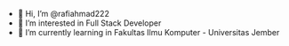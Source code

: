 - 👋 Hi, I’m @rafiahmad222
- 👀 I’m interested in Full Stack Developer
- 🌱 I’m currently learning in Fakultas Ilmu Komputer - Universitas Jember


<!---
rafiahmad222/rafiahmad222 is a ✨ special ✨ repository because its `README.md` (this file) appears on your GitHub profile.
You can click the Preview link to take a look at your changes.
--->
